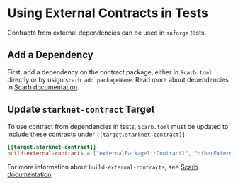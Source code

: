# Using External Contracts in Tests

Contracts from external dependencies can be used in `snforge` tests.

## Add a Dependency

First, add a dependency on the contract package, either in `Scarb.toml` directly or by usign `scarb add packageName`.
Read more about dependencies
in [Scarb documentation](https://docs.swmansion.com/scarb/docs/guides/dependencies.html#adding-a-dependency).

## Update `starknet-contract` Target

To use contract from dependencies in tests, `Scarb.toml` must be updated to include these contracts under
`[[target.starknet-contract]]`.

```toml
[[target.starknet-contract]]
build-external-contracts = ["externalPackage1::Contract1", "otherExternalPackage::path::to::Contract2"]
```

For more information about `build-external-contracts`,
see [Scarb documentation](https://docs.swmansion.com/scarb/docs/extensions/starknet/contract-target.html#compiling-external-contracts).
